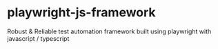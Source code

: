 # playwright-js-framework
Robust &amp; Reliable test automation framework built using playwright with javascript / typescript
